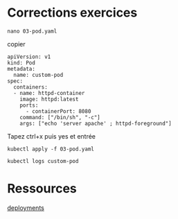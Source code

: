 # Corrections exercices
```
nano 03-pod.yaml
```
copier
```
apiVersion: v1
kind: Pod
metadata:
  name: custom-pod
spec:
  containers:
  - name: httpd-container
    image: httpd:latest
    ports:
      - containerPort: 8080
    command: ["/bin/sh", "-c"]
    args: ["echo 'server apache' ; httpd-foreground"] 
```
Tapez ctrl+x puis yes et entrée
```
kubectl apply -f 03-pod.yaml
```
```
kubectl logs custom-pod
```

# Ressources
[deployments](https://www.youtube.com/watch?v=C6NYX2RrE3g&list=PL1CpaUw4aBIxTPvr5l_pKoHxI0Tz2qoyK&index=9)
